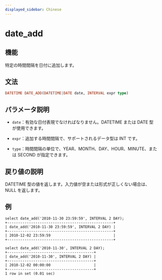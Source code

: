 ```yaml
---
displayed_sidebar: Chinese
---
```


# date_add

## 機能

特定の時間間隔を日付に追加します。

## 文法

```Haskell
DATETIME DATE_ADD(DATETIME|DATE date, INTERVAL expr type)
```

## パラメータ説明

* `date`：有効な日付表現でなければなりません。DATETIME または DATE 型が使用できます。

* `expr`：追加する時間間隔で、サポートされるデータ型は INT です。

* `type`：時間間隔の単位で、YEAR、MONTH、DAY、HOUR、MINUTE、または SECOND が指定できます。

## 戻り値の説明

DATETIME 型の値を返します。入力値が空または形式が正しくない場合は、NULL を返します。

## 例

```Plain Text
select date_add('2010-11-30 23:59:59', INTERVAL 2 DAY);
+-------------------------------------------------+
| date_add('2010-11-30 23:59:59', INTERVAL 2 DAY) |
+-------------------------------------------------+
| 2010-12-02 23:59:59                             |
+-------------------------------------------------+

select date_add('2010-11-30', INTERVAL 2 DAY);
+----------------------------------------+
| date_add('2010-11-30', INTERVAL 2 DAY) |
+----------------------------------------+
| 2010-12-02 00:00:00                    |
+----------------------------------------+
1 row in set (0.01 sec)

```
